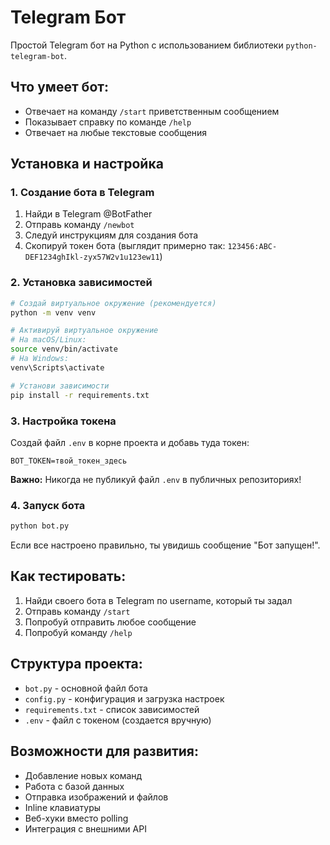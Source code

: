 # Telegram Бот

Простой Telegram бот на Python с использованием библиотеки `python-telegram-bot`.

## Что умеет бот:
- Отвечает на команду `/start` приветственным сообщением
- Показывает справку по команде `/help`
- Отвечает на любые текстовые сообщения

## Установка и настройка

### 1. Создание бота в Telegram
1. Найди в Telegram @BotFather
2. Отправь команду `/newbot`
3. Следуй инструкциям для создания бота
4. Скопируй токен бота (выглядит примерно так: `123456:ABC-DEF1234ghIkl-zyx57W2v1u123ew11`)

### 2. Установка зависимостей
```bash
# Создай виртуальное окружение (рекомендуется)
python -m venv venv

# Активируй виртуальное окружение
# На macOS/Linux:
source venv/bin/activate
# На Windows:
venv\Scripts\activate

# Установи зависимости
pip install -r requirements.txt
```

### 3. Настройка токена
Создай файл `.env` в корне проекта и добавь туда токен:
```
BOT_TOKEN=твой_токен_здесь
```

**Важно:** Никогда не публикуй файл `.env` в публичных репозиториях!

### 4. Запуск бота
```bash
python bot.py
```

Если все настроено правильно, ты увидишь сообщение "Бот запущен!".

## Как тестировать:
1. Найди своего бота в Telegram по username, который ты задал
2. Отправь команду `/start`
3. Попробуй отправить любое сообщение
4. Попробуй команду `/help`

## Структура проекта:
- `bot.py` - основной файл бота
- `config.py` - конфигурация и загрузка настроек
- `requirements.txt` - список зависимостей
- `.env` - файл с токеном (создается вручную)

## Возможности для развития:
- Добавление новых команд
- Работа с базой данных
- Отправка изображений и файлов
- Inline клавиатуры
- Веб-хуки вместо polling
- Интеграция с внешними API 
